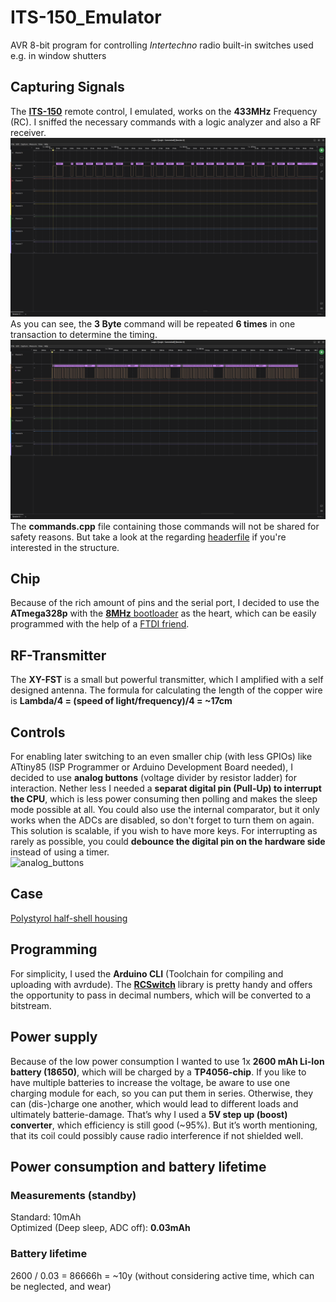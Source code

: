 # ITS-150_Emulator
AVR 8-bit program for controlling _Intertechno_ radio built-in switches used e.g. in window shutters

## Capturing Signals
The [__ITS-150__](https://www.funkschalter-intertechno.de/ITS-150-Funk-Handsender) remote control, I emulated, works on the __433MHz__ Frequency (RC).
I sniffed the necessary commands with a logic analyzer and also a RF receiver.\
![single_repitition](./Attachements/single_repitition.png)
As you can see, the __3 Byte__ command will be repeated __6 times__ in one transaction to determine the timing.\
![complete_transaction](./Attachements/complete_transaction.png)
The __commands.cpp__ file containing those commands will not be shared for safety reasons. But take a look at the regarding [headerfile](./main/command.h) if you're interested in the structure.

## Chip
Because of the rich amount of pins and the serial port, I decided to use the __ATmega328p__ with the [__8MHz__ bootloader](https://www.arduino.cc/en/uploads/Tutorial/breadboard-1-6-x.zip) as the heart, which can be easily programmed with the help of a [FTDI friend](https://www.berrybase.de/bread-board-mates-programmer).

## RF-Transmitter
The __XY-FST__ is a small but powerful transmitter, which I amplified with a self designed antenna.
The formula for calculating the length of the copper wire is __Lambda/4 = (speed of light/frequency)/4 = ~17cm__

## Controls
For enabling later switching to an even smaller chip (with less GPIOs) like ATtiny85 (ISP Programmer or Arduino Development Board needed), I decided to use __analog buttons__ (voltage divider by resistor ladder) for interaction. Nether less I needed a __separat digital pin (Pull-Up) to interrupt the CPU__, which is less power consuming then polling and makes the sleep mode possible at all. You could also use the internal comparator, but it only works when the ADCs are disabled, so don't forget to turn them on again. This solution is scalable, if you wish to have more keys. For interrupting as rarely as possible, you could __debounce the digital pin on the hardware side__ instead of using a timer.\
![analog_buttons](./Attachements/analog_buttons.svg)

## Case
[Polystyrol half-shell housing](https://www.berrybase.de/halbschalengehaeuse-120x30x70mm-grau)

## Programming
For simplicity, I used the __Arduino CLI__ (Toolchain for compiling and uploading with avrdude).
The [__RCSwitch__](https://github.com/sui77/rc-switch) library is pretty handy and offers the opportunity to pass in decimal numbers, which will be converted to a bitstream.

## Power supply
Because of the low power consumption I wanted to use 1x __2600 mAh Li-Ion battery (18650)__, which will be charged by a __TP4056-chip__. If you like to have multiple batteries to increase the voltage, be aware to use one charging module for each, so you can put them in series. Otherwise, they can (dis-)charge one another, which would lead to different loads and ultimately batterie-damage.
That’s why I used a __5V step up (boost) converter__, which efficiency is still good (~95%). But it’s worth mentioning, that its coil could possibly cause radio interference if not shielded well.

## Power consumption and battery lifetime
### Measurements (standby)
Standard: 10mAh \
Optimized (Deep sleep, ADC off): __0.03mAh__
### Battery lifetime
2600 / 0.03 = 86666h = ~10y (without considering active time, which can be neglected, and wear)
